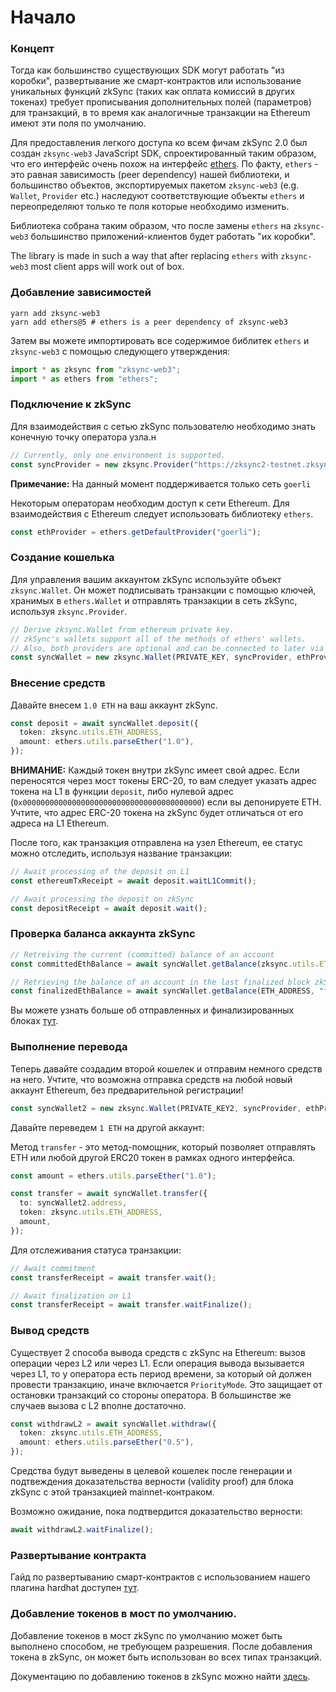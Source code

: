 # Начало

### Концепт <a href="#concept" id="concept"></a>

Тогда как большинство существующих SDK могут работать "из коробки", развертывание же смарт-контрактов или использование уникальных функций zkSync (таких как оплата комиссий в других токенах) требует прописывания дополнительных полей (параметров) для транзакций, в то время как аналогичные транзакции на Ethereum имеют эти поля по умолчанию.

Для предоставления легкого доступа ко всем фичам zkSync 2.0 был создан `zksync-web3` JavaScript SDK, спроектированный таким образом, что его интерфейс очень похож на интерфейс [ethers](https://docs.ethers.io/v5/). По факту, `ethers` - это равная зависимость (peer dependency) нашей библиотеки, и большинство объектов, экспортируемых пакетом `zksync-web3` (e.g. `Wallet`, `Provider` etc.) наследуют соответствующие объекты `ethers` и переопределяют только те поля которые необходимо изменить.

Библиотека собрана таким образом, что после замены `ethers` на `zksync-web3` большинство приложений-клиентов будет работать "их коробки".

The library is made in such a way that after replacing `ethers` with `zksync-web3` most client apps will work out of box.

### Добавление зависимостей <a href="#adding-dependencies" id="adding-dependencies"></a>

```shell
yarn add zksync-web3
yarn add ethers@5 # ethers is a peer dependency of zksync-web3
```

Затем вы можете импортировать все содержимое библитек `ethers` и `zksync-web3` с помощью следующего утверждения:

```typescript
import * as zksync from "zksync-web3";
import * as ethers from "ethers";
```

### Подключение к zkSync <a href="#connecting-to-zksync" id="connecting-to-zksync"></a>

Для взаимодействия с сетью zkSync пользователю необходимо знать конечную точку оператора узла.н

```typescript
// Currently, only one environment is supported.
const syncProvider = new zksync.Provider("https://zksync2-testnet.zksync.dev");
```

**Примечание:** На данный момент поддерживается только сеть `goerli`

Некоторым операторам необходим доступ к сети Ethereum. Для взаимодействия с Ethereum следует использовать библиотеку `ethers`.

```typescript
const ethProvider = ethers.getDefaultProvider("goerli");
```

### Создание кошелька <a href="#creating-a-wallet" id="creating-a-wallet"></a>

Для управления вашим аккаунтом zkSync используйте объект `zksync.Wallet`. Он может подписывать транзакции с помощью ключей, хранимых в `ethers.Wallet` и отправлять транзакции в сеть zkSync, используя `zksync.Provider`.



```typescript
// Derive zksync.Wallet from ethereum private key.
// zkSync's wallets support all of the methods of ethers' wallets.
// Also, both providers are optional and can be connected to later via `connect` and `connectToL1`.
const syncWallet = new zksync.Wallet(PRIVATE_KEY, syncProvider, ethProvider);
```

### Внесение средств <a href="#depositing-funds" id="depositing-funds"></a>

Давайте внесем `1.0 ETH` на ваш аккаунт zkSync.&#x20;

```typescript
const deposit = await syncWallet.deposit({
  token: zksync.utils.ETH_ADDRESS,
  amount: ethers.utils.parseEther("1.0"),
});
```

**ВНИМАНИЕ:** Каждый токен внутри zkSync имеет свой адрес. Если переносятся через мост токены ERC-20, то вам следует указать адрес токена на L1 в функции `deposit`, либо нулевой адрес (`0x0000000000000000000000000000000000000000`) если вы депонируете ETH. Учтите, что адрес ERC-20 токена на zkSync будет отличаться от его адреса на L1 Ethereum.

После того, как транзакция отправлена на узел Ethereum, ее статус можно отследить, используя название транзакции:

```typescript
// Await processing of the deposit on L1
const ethereumTxReceipt = await deposit.waitL1Commit();

// Await processing the deposit on zkSync
const depositReceipt = await deposit.wait();
```

### Проверка баланса аккаунта zkSync <a href="#checking-zksync-account-balance" id="checking-zksync-account-balance"></a>

```typescript
// Retreiving the current (committed) balance of an account
const committedEthBalance = await syncWallet.getBalance(zksync.utils.ETH_ADDRESS);

// Retrieving the balance of an account in the last finalized block zkSync.md#confirmations-and-finality
const finalizedEthBalance = await syncWallet.getBalance(ETH_ADDRESS, "finalized");
```

Вы можете узнать больше об отправленных и финализированных блоках [тут](../../developer-docs/ponimanie-zksync-2.0/podtverzhdeniya-i-finalnost.md).

### Выполнение перевода <a href="#performing-a-transfer" id="performing-a-transfer"></a>

Теперь давайте создадим второй кошелек и отправим немного средств на него. Учтите, что возможна отправка средств на любой новый аккаунт Ethereum, без предварительной регистрации!

```typescript
const syncWallet2 = new zksync.Wallet(PRIVATE_KEY2, syncProvider, ethProvider);
```

Давайте переведем `1 ETH` на другой аккаунт:

Метод `transfer` - это метод-помощник, который позволяет отправлять ETH или любой другой ERC20 токен в рамках одного интерфейса.

```typescript
const amount = ethers.utils.parseEther("1.0");

const transfer = await syncWallet.transfer({
  to: syncWallet2.address,
  token: zksync.utils.ETH_ADDRESS,
  amount,
});
```

Для отслеживания статуса транзакции:

```typescript
// Await commitment
const transferReceipt = await transfer.wait();

// Await finalization on L1
const transferReceipt = await transfer.waitFinalize();
```

### Вывод средств <a href="#withdrawing-funds" id="withdrawing-funds"></a>

Существует 2 способа вывода средств с zkSync на Ethereum: вызов операции через L2 или через L1. Если операция вывода вызывается через L1, то у оператора есть период времени, за который ой должен провести транзакцию, иначе включается `PriorityMode`. Это защищает от остановки транзакций со стороны оператора. В большинстве же случаев вызова с L2 вполне достаточно.

```typescript
const withdrawL2 = await syncWallet.withdraw({
  token: zksync.utils.ETH_ADDRESS,
  amount: ethers.utils.parseEther("0.5"),
});
```

Средства будут выведены в целевой кошелек после генерации и подтвеждения доказательства верности (validity proof) для блока zkSync с этой транзакцией mainnet-контраком.

Возможно ожидание, пока подтвердится доказательство верности:

```typescript
await withdrawL2.waitFinalize();
```

### Развертывание контракта <a href="#deploying-a-contract" id="deploying-a-contract"></a>

Гайд по развертыванию смарт-контрактов с использованием нашего плагина hardhat доступен [тут](https://v2-docs.zksync.io/api/hardhat).

### Добавление токенов в мост по умолчанию. <a href="#adding-tokens-to-the-standard-bridge" id="adding-tokens-to-the-standard-bridge"></a>

Добавление токенов в мост zkSync по умолчанию может быть выполнено способом, не требующем разрешения. После добавления токена в zkSync, он может быть использован во всех типах транзакций.

Документацию по добавлению токенов в zkSync можно найти [здесь](https://v2-docs.zksync.io/api/js/accounts-l1-l2.html#adding-native-token-to-zksync).
